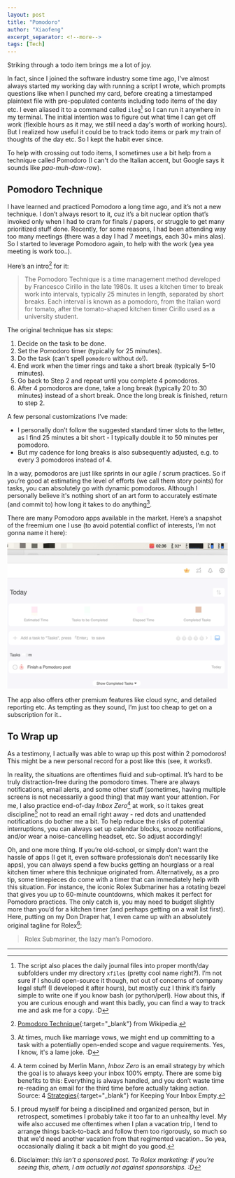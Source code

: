 ```yaml
---
layout: post
title: "Pomodoro"
author: "Xiaofeng"
excerpt_separator: <!--more-->
tags: [Tech]
---
```

Striking through a todo item brings me a lot of joy<!--more-->.

In fact, since I joined the software industry some time ago, I’ve almost always started my working day with running a script I wrote, which prompts questions like when I punched my card, before creating a timestamped plaintext file with pre-populated contents including todo items of the day etc. I even aliased it to a command called `ilog`[^fn1] so I can run it anywhere in my terminal. The initial intention was to figure out what time I can get off work (flexible hours as it may, we still need a day's worth of working hours). But I realized how useful it could be to track todo items or park my train of thoughts of the day etc. So I kept the habit ever since.

To help with crossing out todo items, I sometimes use a bit help from a technique called Pomodoro (I can't do the Italian accent, but Google says it sounds like *paa-muh-daw-row*).

## Pomodoro Technique

I have learned and practiced Pomodoro a long time ago, and it’s not a new technique. I don’t always resort to it, cuz it’s a bit nuclear option that’s invoked only when I had to cram for finals / papers, or struggle to get many prioritized stuff done. Recently, for some reasons, I had been attending way too many meetings (there was a day I had 7 meetings, each 30+ mins alas). So I started to leverage Pomodoro again, to help with the work (yea yea meeting is work too..).

Here’s an intro[^fn2] for it:

>The Pomodoro Technique is a time management method developed by Francesco Cirillo in the late 1980s. It uses a kitchen timer to break work into intervals, typically 25 minutes in length, separated by short breaks. Each interval is known as a pomodoro, from the Italian word for tomato, after the tomato-shaped kitchen timer Cirillo used as a university student.

The original technique has six steps:

1. Decide on the task to be done.
2. Set the Pomodoro timer (typically for 25 minutes).
3. Do the task (can't spell `pomodoro` without `do`!).
4. End work when the timer rings and take a short break (typically 5–10 minutes).
5. Go back to Step 2 and repeat until you complete 4 pomodoros.
6. After 4 pomodoros are done, take a long break (typically 20 to 30 minutes) instead of a short break. Once the long break is finished, return to step 2.

A few personal customizations I’ve made:

* I personally don’t follow the suggested standard timer slots to the letter, as I find 25 minutes a bit short - I typically double it to 50 minutes per pomodoro.
* But my cadence for long breaks is also subsequently adjusted, e.g. to every 3 pomodoros instead of 4.

In a way, pomodoros are just like sprints in our agile / scrum practices. So if you’re good at estimating the level of efforts (we call them story points) for tasks, you can absolutely go with dynamic pomodoros. Although I personally believe it's nothing short of an art form to accurately estimate (and commit to) how long it takes to do anything[^fn3].

There are many Pomodoro apps available in the market. Here’s a snapshot of the freemium one I use (to avoid potential conflict of interests, I'm not gonna name it here):

![pomodoro_app](../assets/images/20240311/pomodoro_app.jpg)

The app also offers other premium features like cloud sync, and detailed reporting etc. As tempting as they sound, I’m just too cheap to get on a subscription for it..

## To Wrap up

As a testimony, I actually was able to wrap up this post within 2 pomodoros! This might be a new personal record for a post like this (see, it works!).

In reality, the situations are oftentimes fluid and sub-optimal. It’s hard to be truly distraction-free during the pomodoro times. There are always notifications, email alerts, and some other stuff (sometimes, having multiple screens is not necessarily a good thing) that may want your attention. For me, I also practice end-of-day *Inbox Zero*[^fn4] at work, so it takes great discipline[^fn5] not to read an email right away - red dots and unattended notifications do bother me a bit. To help reduce the risks of potential interruptions, you can always set up calendar blocks, snooze notifications, and/or wear a noise-cancelling headset, etc. So adjust accordingly!

Oh, and one more thing. If you’re old-school, or simply don't want the hassle of apps (I get it, even software professionals don’t necessarily like apps), you can always spend a few bucks getting an hourglass or a real kitchen timer where this technique originated from. Alternatively, as a pro tip, some timepieces do come with a timer that can immediately help with this situation. For instance, the iconic Rolex Submariner has a rotating bezel that gives you up to 60-minute countdowns, which makes it perfect for Pomodoro practices. The only catch is, you may need to budget slightly more than you’d for a kitchen timer (and perhaps getting on a wait list first). Here, putting on my Don Draper hat, I even came up with an absolutely original tagline for Rolex[^fn6]:

> Rolex Submariner, the lazy man’s Pomodoro.

---
[^fn1]: The script also places the daily journal files into proper month/day subfolders under my directory `xfiles` (pretty cool name right?). I’m not sure if I should open-source it though, not out of concerns of company legal stuff (I developed it after hours), but mostly cuz I think it’s fairly simple to write one if you know bash (or python/perl). How about this, if you are curious enough and want this badly, you can find a way to track me and ask me for a copy. :D
[^fn2]: [Pomodoro Technique](https://en.wikipedia.org/wiki/Pomodoro_Technique){:target="_blank"} from Wikipedia.
[^fn3]: At times, much like marriage vows, we might end up committing to a task with a potentially open-ended scope and vague requirements. Yes, I know, it's a lame joke. :D
[^fn4]: A term coined by Merlin Mann, *Inbox Zero* is an email strategy by which the goal is to always keep your inbox 100% empty. There are some big benefits to this: Everything is always handled, and you don’t waste time re-reading an email for the third time before actually taking action. Source: 4 [Strategies](https://www.themuse.com/advice/4-strategies-for-keeping-your-inbox-empty-which-one-is-right-for-you){:target="_blank"} for Keeping Your Inbox Empty.
[^fn5]: I proud myself for being a disciplined and organized person, but in retrospect, sometimes I probably take it too far to an unhealthy level. My wife also accused me oftentimes when I plan a vacation trip, I tend to arrange things back-to-back and follow them too rigorously, so much so that we'd need another vacation from that regimented vacation.. So yea, occasionally dialing it back a bit might do you good.
[^fn6]: Disclaimer: *this isn’t a sponsored post. To Rolex marketing: if you’re seeing this, ahem, I am actually not against sponsorships. :D*
